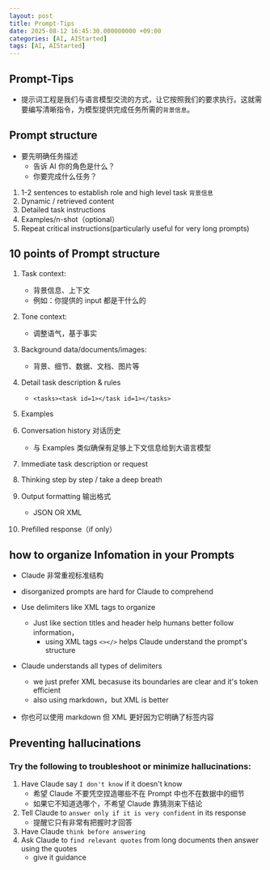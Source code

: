 ```yaml
---
layout: post
title: Prompt-Tips
date: 2025-08-12 16:45:30.000000000 +09:00
categories: [AI, AIStarted]
tags: [AI, AIStarted]
---
```



## Prompt-Tips
* 提示词工程是我们与语言模型交流的方式，让它按照我们的要求执行。这就需要编写清晰指令，为模型提供完成任务所需的`背景信息`。


## Prompt structure
* 要先明确任务描述
    - 告诉 AI 你的角色是什么？
    - 你要完成什么任务？

1. 1-2 sentences to establish role and high level task `背景信息`
2. Dynamic / retrieved content
3. Detailed task instructions
4. Examples/n-shot（optional）
5. Repeat critical instructions(particularly useful for very long prompts)


## 10 points of Prompt structure
1. Task context:
    - 背景信息、上下文
    - 例如：你提供的 input 都是干什么的
2. Tone context:
    - 调整语气，基于事实
3. Background data/documents/images:
    - 背景、细节、数据、文档、图片等
    
4. Detail task description & rules
    - `<tasks><task id=1></task id=1></tasks>`

5. Examples

6. Conversation history 对话历史
    - 与 Examples 类似确保有足够上下文信息给到大语言模型

7. Immediate task description or request

8. Thinking step by step / take a deep breath

9. Output formatting 输出格式
    - JSON OR XML
10. Prefilled response（if only）


    
    
## how to organize Infomation in your Prompts
* Claude 非常重视标准结构
* disorganized prompts are hard for Claude to comprehend
* Use delimiters like XML tags to organize
    - Just like section titles and header help humans better follow information，
        - using XML tags `<></>` helps Claude understand the prompt's structure
* Claude understands all types of delimiters
    - we just prefer XML becasuse its boundaries are clear and it's token efficient
    - also using markdown，but XML is better    

* 你也可以使用 markdown 但 XML 更好因为它明确了标签内容


## Preventing hallucinations
### Try the following to troubleshoot or minimize hallucinations:
1. Have Claude say `I don't know` if it doesn't know
    - 希望 Claude 不要凭空捏造哪些不在 Prompt 中也不在数据中的细节
    - 如果它不知道选哪个，不希望 Claude 靠猜测来下结论
2. Tell Claude to `answer only if it is very confident` in its response
    - 提醒它只有非常有把握时才回答
3. Have Claude `think before answering`
4. Ask Claude to `find relevant quotes` from long documents then answer using the quotes
    - give it guidance



    
